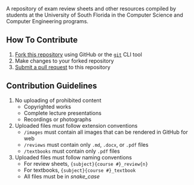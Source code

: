 A repository of exam review sheets and other resources compiled by students at the University of South Florida
in the Computer Science and Computer Engineering programs.

## How To Contribute

1. [Fork this repository](https://docs.github.com/en/pull-requests/collaborating-with-pull-requests/working-with-forks/fork-a-repo) using GitHub or the [`git`](https://git-scm.com/downloads/win) CLI tool
2. Make changes to your forked repository
3. [Submit a pull request](https://docs.github.com/en/pull-requests/collaborating-with-pull-requests/proposing-changes-to-your-work-with-pull-requests/about-pull-requests) to this repository

## Contribution Guidelines

1. No uploading of prohibited content
    - Copyrighted works
    - Complete lecture presentations
    - Recordings or photographs
2. Uploaded files must follow extension conventions
    - `/images` must contain all images that can be rendered in GitHub for web
    - `/reviews` must contain only `.md`, `.docx`, or `.pdf` files 
    - `/textbooks` must contain only `.pdf` files
3. Uploaded files must follow naming conventions
    - For review sheets, `{subject}{course #}_review{n}`
    - For textbooks, `{subject}{course #}_textbook`
    - All files must be in *snake_case*